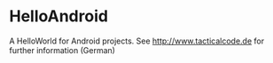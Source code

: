 HelloAndroid
============

A HelloWorld for Android projects. See http://www.tacticalcode.de for further information (German)